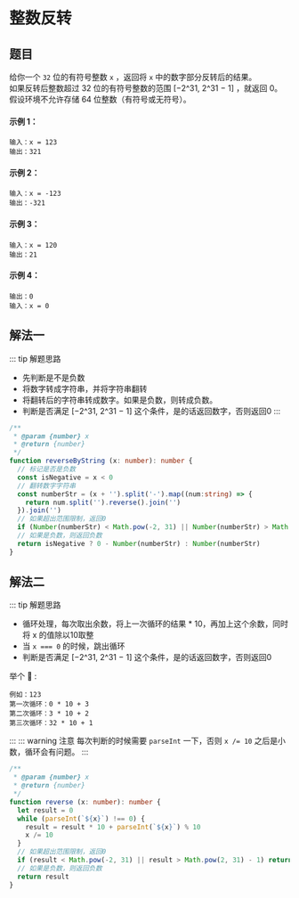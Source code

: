 # 整数反转

## 题目
给你一个 `32` 位的有符号整数 `x` ，返回将 `x` 中的数字部分反转后的结果。<br>
如果反转后整数超过 32 位的有符号整数的范围 [−2^31, 2^31 − 1] ，就返回 0。<br>
假设环境不允许存储 64 位整数（有符号或无符号）。

#### 示例 1：
```
输入：x = 123
输出：321
```

#### 示例 2：
```
输入：x = -123
输出：-321
```

#### 示例 3：
```
输入：x = 120
输出：21
```

#### 示例 4：
```
输出：0
输入：x = 0
```

## 解法一
::: tip 解题思路
- 先判断是不是负数
- 将数字转成字符串，并将字符串翻转
- 将翻转后的字符串转成数字。如果是负数，则转成负数。
- 判断是否满足 [−2^31, 2^31 − 1] 这个条件，是的话返回数字，否则返回0
:::

```ts
/**
 * @param {number} x
 * @return {number}
 */
function reverseByString (x: number): number {
  // 标记是否是负数
  const isNegative = x < 0
  // 翻转数字字符串
  const numberStr = (x + '').split('-').map((num:string) => {
    return num.split('').reverse().join('')
  }).join('')
  // 如果超出范围限制，返回0
  if (Number(numberStr) < Math.pow(-2, 31) || Number(numberStr) > Math.pow(2, 31) - 1) return 0
  // 如果是负数，则返回负数
  return isNegative ? 0 - Number(numberStr) : Number(numberStr)
}
```

## 解法二
::: tip 解题思路
- 循环处理，每次取出余数，将上一次循环的结果 * 10，再加上这个余数，同时将 x 的值除以10取整
- 当 `x === 0` 的时候，跳出循环
- 判断是否满足 [−2^31, 2^31 − 1] 这个条件，是的话返回数字，否则返回0

举个 :chestnut: :
```
例如：123
第一次循环：0 * 10 + 3
第二次循环：3 * 10 + 2
第三次循环：32 * 10 + 1
```
:::
::: warning 注意
每次判断的时候需要 `parseInt` 一下，否则 `x /= 10` 之后是小数，循环会有问题。
:::

```ts
/**
 * @param {number} x
 * @return {number}
 */
function reverse (x: number): number {
  let result = 0
  while (parseInt(`${x}`) !== 0) {
    result = result * 10 + parseInt(`${x}`) % 10
    x /= 10
  }
  // 如果超出范围限制，返回0
  if (result < Math.pow(-2, 31) || result > Math.pow(2, 31) - 1) return 0
  // 如果是负数，则返回负数
  return result
}
```     
